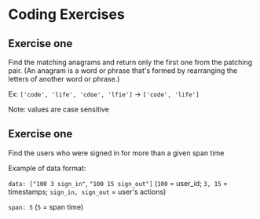 # Coding Exercises

## Exercise one

Find the matching anagrams and return only the first one from the patching pair. (An anagram is a word or phrase that's formed by rearranging the letters of another word or phrase.)

Ex: ```['code', 'life', 'cdoe', 'lfie']``` -> ```['code', 'life']```

Note: values are case sensitive

## Exercise one

Find the users who were signed in for more than a given span time

Example of data format: 

```data: ["100 3 sign_in"```, ```"100 15 sign_out"]``` 
(```100``` = user_id; ```3, 15``` = timestamps; ```sign_in, sign_out``` = user's actions)

```span: 5``` (```5``` = span time)



